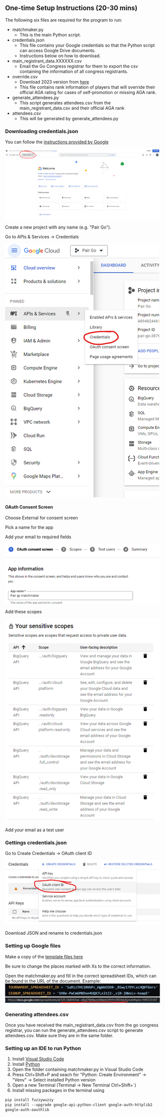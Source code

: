 ## One-time Setup Instructions (20-30 mins)

The following six files are required for the program to run: 
- matchmaker.py
  - This is the main Python script.
- credentials.json
  - This file contains your Google credentials so that the Python script can access Google Drive documents.
  - Instructions below on how to download.
- main_registrant_data.XXXXXX.csv
  - Email the Go Congress registrar for them to export the csv containing the information of all congress registrants.
- override.csv
  - Download 2023 version from [here](https://drive.google.com/drive/folders/1f9Kag0ZQ56eDHSvFO0wmvj8SNfsbg9Ti?usp=sharing)
  - This file contains rank information of players that will override their official AGA rating for cases of self-promotion or missing AGA rank. 
- generate_attendees.py
  - This script generates attendees.csv from the main_registrant_data.csv and their official AGA rank
- attendees.csv
  - This will be generated by generate_attendees.py

### Downloading credentials.json

You can follow the [instructions provided by Google](https://developers.google.com/docs/api/quickstart/python)

![image](images/setup_select_project.png)

Create a new project with any name (e.g. "Pair Go").

Go to APIs & Services -> Credentials

![image](images/setup_select_credentials.png)

#### OAuth Consent Screen

Choose External for consent screen

Pick a name for the app

Add your email to required fields

![image](images/setup_app_info.png)

Add these scopes

![image](images/setup_scopes.png)

Add your email as a test user

### Gettings credentials.json

Go to Create Credentials -> OAuth client ID

![image](images/setup_select_oauth.png)

Download JSON and rename to credentials.json

### Setting up Google files

Make a copy of the [template files here](https://drive.google.com/drive/folders/1gv6l1rI5Mci498kiZeP2z3UkYQp-BQ2j?usp=sharing)

Be sure to change the places marked with Xs to the correct information.

Open the matchmaker.py and fill in the correct spreadsheet IDs, which can be found in the URL of the document.
Example:
![image](images/setup_url_ids.png)
![image](images/setup_example_url.png)

### Generating attendees.csv

Once you have received the main_registrant_data.csv from the go congress registrar, you can run the generate_attendees.csv script to generate attendees.csv. Make sure they are in the same folder.

### Setting up an IDE to run Python

1. Install [Visual Studio Code](https://code.visualstudio.com/Download)
2. Install [Python](https://www.python.org/downloads/)
3. Open the folder containing matchmaker.py in Visual Studio Code
4. Press Ctrl+Shift+P and seach for "Python: Create Environment" -> "Venv" -> Select installed Python version
5. Open a new Terminal (Terminal -> New Terminal Ctrl+Shift+`)
6. Install missing packages in the terminal using
```
pip install fuzzywuzzy
pip install --upgrade google-api-python-client google-auth-httplib2 google-auth-oauthlib
```
